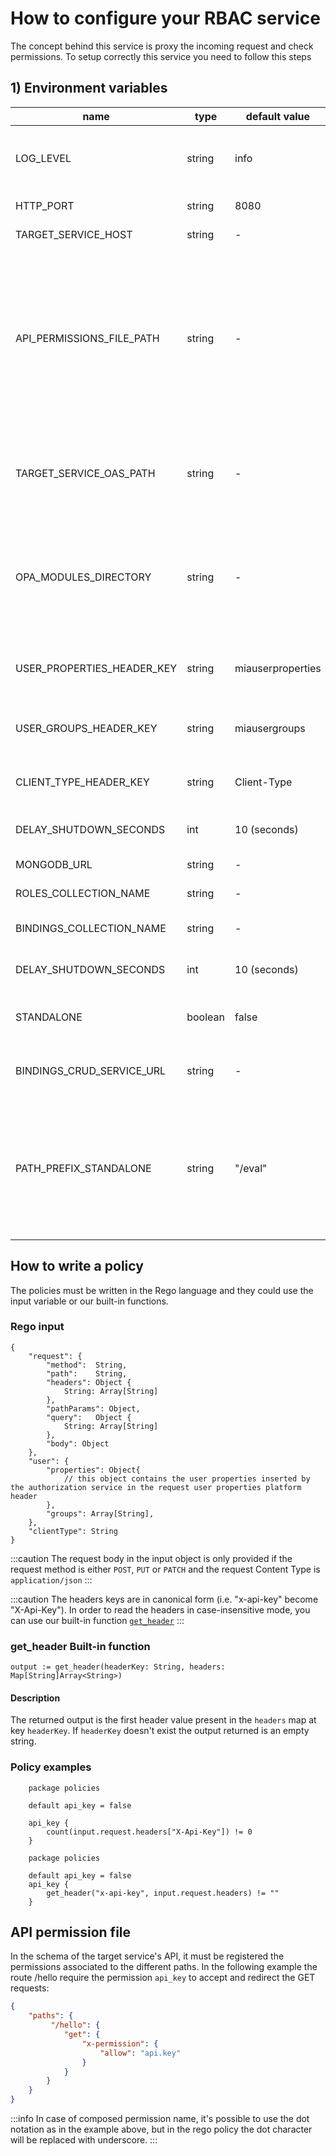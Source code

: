 # How to configure your RBAC service

The concept behind this service is proxy the incoming request and check permissions.
To setup correctly this service you need to follow this steps

## 1) Environment variables

| name | type | default value | required | description |
| ---- | ---- | ------------- | -------- | ----------- |
| LOG_LEVEL | string | info | - | one of["info", "trace", "debug", "warning", "error"] |
| HTTP_PORT | string | 8080 | - | service port to expose service |
| TARGET_SERVICE_HOST | string | - | ✅ | target service to redirect  | 
| API_PERMISSIONS_FILE_PATH | string | - | - | file path where you can manually configure permissions for your API, this substitutes the automatic documentation fetch performed by the service. [See the example](#api-permission-file) |
| TARGET_SERVICE_OAS_PATH | string | - | (If not in `STANDALONE` mode) | endpoint of sibling container to contact for retrieve schemas (es. localhost:3001) |
| OPA_MODULES_DIRECTORY | string | - | ✅ | folder path where you serve all opa module. this files will be used to evaluate policy. [See the example](#rego-examples) |
| USER_PROPERTIES_HEADER_KEY | string | miauserproperties | - | the request header name that contains the user properties |
| USER_GROUPS_HEADER_KEY | string | miausergroups | - | the request header name that contains the user groups |
| CLIENT_TYPE_HEADER_KEY | string | Client-Type | - | the request header name that contains the client type |
| DELAY_SHUTDOWN_SECONDS | int | 10 (seconds) | - | the sidecar graceful shutdown |           
| MONGODB_URL| string| - | - | url to connect to MongoDB |
| ROLES_COLLECTION_NAME | string | - | - | name of the role collection |
| BINDINGS_COLLECTION_NAME | string | - | - | name of the bindings collection |
| DELAY_SHUTDOWN_SECONDS | int | 10 (seconds) | - | the sidecar graceful shutdown |
| STANDALONE | boolean | false | - | trigger variable of the standalone mode |
| BINDINGS_CRUD_SERVICE_URL | string | - | If STANDALONE is `true` | base URL for crud service bindings collection|
| PATH_PREFIX_STANDALONE | string | "/eval" | - | path prefix added to the route exposed by the rbac service taken from the OpenAPI specification when in standalone mode |

## How to write a policy

The policies must be written in the Rego language and they could use the input variable or our built-in functions.

### Rego input
```
{
    "request": {
        "method":  String,
        "path":    String,
        "headers": Object {
            String: Array[String]
        },
        "pathParams": Object,
        "query":   Object {
            String: Array[String]
        },
        "body": Object
    },
    "user": {
        "properties": Object{
            // this object contains the user properties inserted by the authorization service in the request user properties platform header 
        },
        "groups": Array[String],
    },
    "clientType": String
}
```

:::caution
The request body in the input object is only provided if the request method is either `POST`, `PUT` or `PATCH` and the request Content Type is `application/json`
:::

:::caution
The headers keys are in canonical form (i.e. "x-api-key" become "X-Api-Key"). 
In order to read the headers in case-insensitive mode, you can use our built-in function [`get_header`](#get_header-built-in-function)
:::

### get_header Built-in function

```
output := get_header(headerKey: String, headers: Map[String]Array<String>) 
```

#### Description

The returned output is the first header value present in the `headers` map at key `headerKey`. If `headerKey` doesn't exist the output returned is an empty string.



### Policy examples
```
    package policies

    default api_key = false

    api_key {
        count(input.request.headers["X-Api-Key"]) != 0
    }
```

```
    package policies

    default api_key = false
    api_key {
        get_header("x-api-key", input.request.headers) != ""
    }
```

## API permission file

In the schema of the target service's API, it must be registered the permissions associated to the different paths.
In the following example the route /hello require the permission `api_key` to accept and redirect the GET requests:

```json
{
    "paths": {
         "/hello": {
            "get": {
                "x-permission": {
                    "allow": "api.key"
                }
            }
        }
    }
}
```

:::info
In case of composed permission name, it's possible to use the dot notation as in the example above, but in the rego policy the dot character will be replaced with underscore.
:::

